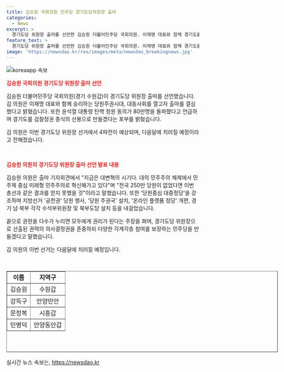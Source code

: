```yaml
---
title: 김승원 국회의원 민주당 경기도당위원장 출마
categories:
  - News
excerpt: >
  경기도당 위원장 출마를 선언한 김승원 더불어민주당 국회의원. 이재명 대표와 함께 경기도를 민주주의와 개혁의 시작점으로 만들 계획을 밝힘. 당원중심 대중정당을 강조하며 당원 주권 체제를 구축할 것이라고 전망됨. 권한을 다수가 누리고 다양한 참여를 보장하는 정당주의를 추구한다고 강조. 더불어민주당 경기도당 위원장 선거는 다음달에 예정돼 있음.
feature_text: >
  경기도당 위원장 출마를 선언한 김승원 더불어민주당 국회의원. 이재명 대표와 함께 경기도를 민주주의와 개혁의 시작점으로 만들 계획을 밝힘. 당원중심 대중정당을 강조하며 당원 주권 체제를 구축할 것이라고 전망됨. 권한을 다수가 누리고 다양한 참여를 보장하는 정당주의를 추구한다고 강조. 더불어민주당 경기도당 위원장 선거는 다음달에 예정돼 있음.
image: 'https://newsdao.kr/res/images/meta/newsdao_breakingnews.jpg'
---
```


<p><img src="https://newsdao.kr/res/images/meta/newsdao_breakingnews.jpg" alt="koreaapp 속보" /></p>

<p><b><span style="color: #ee2323;">김승원 국회의원 경기도당 위원장 출마 선언</span></b></p>

<p>김승원 더불어민주당 국회의원(경기 수원갑)이 경기도당 위원장 출마를 선언했습니다. 김 의원은 이재명 대표와 함께 승리하는 당원주권시대, 대동사회를 열고자 출마를 결심했다고 밝혔습니다. 또한 윤석열 대통령 탄핵 청원 동의가 80만명을 돌파했다고 언급하며 경기도를 검찰정권 종식의 선봉으로 만들겠다는 포부를 밝혔습니다. </p>

<p>김 의원은 이번 경기도당 위원장 선거에서 4파전이 예상되며, 다음달에 치러질 예정이라고 전해졌습니다. </p>

<p data-ke-size="size16">&nbsp;</p>

<p><b><span style="color: #ee2323;">김승원 의원의 경기도당 위원장 출마 선언 발표 내용</span></b></p>

<p>김승원 의원은 출마 기자회견에서 "지금은 대변혁의 시기다. 대의 민주주의 체제에서 민주제 중심 미래형 민주주의로 혁신해가고 있다"며 "전국 250만 당원이 없었다면 이번 총선과 같은 결과를 얻지 못했을 것"이라고 말했습니다. 또한 '당원중심 대중정당'을 강조하며 지방선거 '공천권' 당원 행사, '당원 주권국' 설치, '온라인 플랫폼 정당' 개편, 경기 남·북부 각각 수석부위원장 및 북부도당 설치 등을 내걸었습니다.</p>

<p>끝으로 권한을 다수가 누리면 모두에게 권리가 된다는 주장을 펴며, 경기도당 위원장으로 선출된 권력의 의사결정권을 존중하되 다양한 각계각층 참여를 보장하는 민주당을 만들겠다고 말했습니다.</p>

<p>김 의원의 이번 선거는 다음달에 치러질 예정입니다.</p>

<p data-ke-size="size16">&nbsp;</p>

<table style="width: 709px; height: 212px;" border="1">
<tbody>
<tr>
<td style="text-align: center; height: 17px;"><b>이름</b></td>
<td style="text-align: center; height: 17px;"><b>지역구</b></td>
</tr>
<tr>
<td style="text-align: center; height: 17px;">김승원</td>
<td style="text-align: center; height: 17px;">수원갑</td>
</tr>
<tr>
<td style="text-align: center; height: 17px;">강득구</td>
<td style="text-align: center; height: 17px;">안양만안</td>
</tr>
<tr>
<td style="text-align: center; height: 17px;">문정복</td>
<td style="text-align: center; height: 17px;">시흥갑</td>
</tr>
<tr>
<td style="text-align: center; height: 17px;">민병덕</td>
<td style="text-align: center; height: 17px;">안양동안갑</td>
</tr>
</tbody>
</table>

<p data-ke-size="size16"></p>
실시간 뉴스 속보는, <a href="https://newsdao.kr" rel="dofollow">https://newsdao.kr</a>


